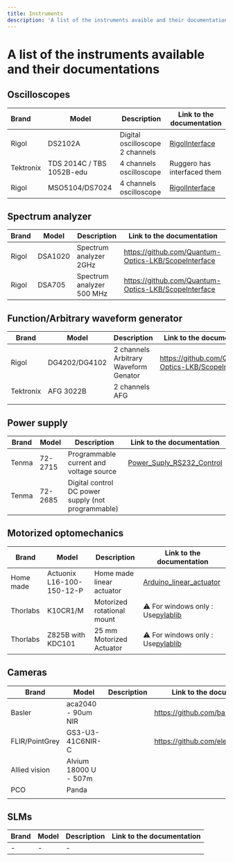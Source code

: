 ```yaml
---
title: Instruments
description: 'A list of the instruments avaible and their documentations'
---
```


# A list of the instruments available and their documentations

## Oscilloscopes


| Brand     | Model                     | Description                     | Link to the documentation                                              |
| :---------- | --------------------------- | --------------------------------- | ------------------------------------------------------------------------ |
| Rigol     | DS2102A                   | Digital oscilloscope 2 channels | [RigolInterface](https://github.com/Quantum-Optics-LKB/RigolInterface) |
| Tektronix | TDS 2014C / TBS 1052B-edu | 4 channels oscilloscope         | Ruggero has interfaced them                                            |
| Rigol     | MSO5104/DS7024            | 4 channels oscilloscope         | [RigolInterface](https://github.com/Quantum-Optics-LKB/RigolInterface) |

## Spectrum analyzer


| Brand | Model   | Description               | Link to the documentation |
| ------- | --------- | --------------------------- | --------------------------- |
| Rigol | DSA1020 | Spectrum analyzer 2GHz    | https://github.com/Quantum-Optics-LKB/ScopeInterface |
| Rigol | DSA705  | Spectrum analyzer 500 MHz | https://github.com/Quantum-Optics-LKB/ScopeInterface |

## Function/Arbitrary waveform generator


| Brand     | Model         | Description                           | Link to the documentation |
| ----------- | --------------- | --------------------------------------- | --------------------------- |
| Rigol     | DG4202/DG4102 | 2 channels Arbitrary Waveform Genator | https://github.com/Quantum-Optics-LKB/ScopeInterface |
| Tektronix | AFG 3022B     | 2 channels AFG                        |                           |
|           |               |                                       |                           |

## Power supply


| Brand | Model   | Description                                        | Link to the documentation                                                                          |
| ------- | --------- | ---------------------------------------------------- | ---------------------------------------------------------------------------------------------------- |
| Tenma | 72-2715 | Programmable current and voltage source            | [Power_Suply_RS232_Control](https://github.com/Quantum-Optics-LKB/Power_Suply_RS232_Control)<br /> |
| Tenma | 72-2685 | Digital control DC power supply (not programmable) |                                                                                                    |

## Motorized optomechanics


| Brand     | Model                     | Description                | Link to the documentation                                                                                      |
| ----------- | --------------------------- | ---------------------------- | ---------------------------------------------------------------------------------------------------------------- |
| Home made | Actuonix L16-100-150-12-P | Home made linear actuator  | [Arduino_linear_actuator](https://github.com/Quantum-Optics-LKB/Arduino_linear_actuator)                       |
| Thorlabs  | K10CR1/M                  | Motorized rotational mount | ⚠️ For windows only : Use[pylablib](https://pylablib.readthedocs.io/en/latest/devices/Thorlabs_kinesis.html) |
| Thorlabs  | Z825B with KDC101         | 25 mm Motorized Actuator   | ⚠️ For windows only : Use[pylablib](https://pylablib.readthedocs.io/en/latest/devices/Thorlabs_kinesis.html) |

## Cameras


| Brand          | Model                 | Description | Link to the documentation |
| ---------------- | ----------------------- | ------------- | --------------------------- |
| Basler         | aca2040 - 90um NIR    |             |  https://github.com/basler/pypylon |
| FLIR/PointGrey | GS3-U3-41C6NIR-C      |             |  https://github.com/elerac/EasyPySpin |
| Allied vision  | Alvium 18000 U - 507m |             |                           |
| PCO            | Panda                 |             |                           |
|                |                       |             |                           |

## SLMs


| Brand | Model | Description | Link to the documentation |
| ------- | ------- | ------------- | --------------------------- |
| -     | -     | -           |                           |
